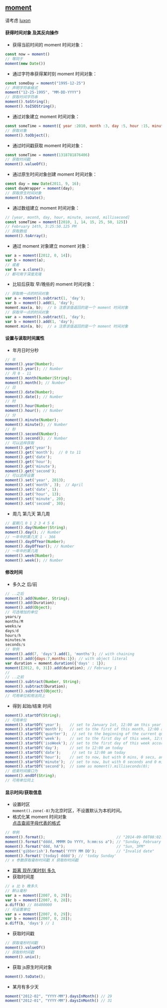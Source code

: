 ## [moment](http://momentjs.com/docs/)
请考虑 [luxon](https://github.com/moment/luxon)
#### 获得时间对象 及其反向操作
- 获得当前时间的 moment 时间对象：  
```javascript
const now = moment()
// 等同于
moment(new Date())
```
- 通过字符串获得某时刻 moment 时间对象：  
```javascript
const someDay = moment("1995-12-25")
// 声明字符串格式
moment("12-25-1995", "MM-DD-YYYY")
// 获取时间字符串
moment().toString();
moment().toISOString();
```
- 通过对象建立 moment 时间对象：
```javascript
const someTime = moment({ year :2010, month :3, day :5, hour :15, minute :10, second :3, millisecond :123})
// 获取对象
moment().toObject();
```
- 通过时间戳获取 moment 时间对象：
```javascript
const someTime = moment(1318781876406)
// 获取时间戳
moment().valueOf();
```
- 通过原生时间对象创建 moment 时间对象：
```javascript
const day = new Date(2011, 9, 16);
const dayWrapper = moment(day);
// 获取原生时间对象
moment().toDate();
```
- 通过数组建立 moment 时间对象：
```javascript
// [year, month, day, hour, minute, second, millisecond]
const someTime = moment([2010, 1, 14, 15, 25, 50, 125])
// February 14th, 3:25:50.125 PM
// 获取数组
moment().toArray();
```
- 通过 moment 对象建立 moment 对象：
```javascript
var a = moment([2012, 0, 14]);
var b = moment(a);
// 或者
var b = a.clone();
// 都可用于深度克隆
```
- 比较后获取 早/晚些的 moment 时间对象：
```javascript
// 获取晚一点的时间对象
var a = moment().subtract(1, 'day');
var b = moment().add(1, 'day');
moment.max(a, b);  // b 注意该值返回的是一个 moment 时间对象
// 获取早一点的时间对象
var a = moment().subtract(1, 'day');
var b = moment().add(1, 'day');
moment.min(a, b);  // a 注意该值返回的是一个 moment 时间对象
```

#### 设置与读取时间属性
- 年月日时分秒
```javascript
// 年
moment().year(Number);
moment().year(); // Number
// 月 0 - 11
moment().month(Number|String);
moment().month(); // Number
// 日
moment().date(Number);
moment().date(); // Number
// 时
moment().hour(Number);
moment().hour(); // Number
// 分
moment().minute(Number);
moment().minute(); // Number
// 秒
moment().second(Number);
moment().second(); // Number
// 可以这样获取
moment().get('year');
moment().get('month');  // 0 to 11
moment().get('date');
moment().get('hour');
moment().get('minute');
moment().get('second');
// 可以这样设置
moment().set('year', 2013);
moment().set('month', 3);  // April
moment().set('date', 1);
moment().set('hour', 13);
moment().set('minute', 20);
moment().set('second', 30);
```
- 周几 第几天 第几周
```javascript
// 星期几 0 1 2 3 4 5 6
moment().day(Number|String);
moment().day(); // Number
// 一年中的第几天 1 - 366
moment().dayOfYear(Number);
moment().dayOfYear(); // Number
// 一年中的第几周
moment().week(Number);
moment().week(); // Number
```

#### 修改时间
- 多久之 后/前
```javascript
// ..之后
moment().add(Number, String);
moment().add(Duration);
moment().add(Object);
// 可选增加的单位
years/y
months/M
weeks/w
days/d
hours/h
minutes/m
seconds/s
// 举例
moment().add(7, 'days').add(1, 'months'); // with chaining
moment().add({days:7,months:1}); // with object literal
var duration = moment.duration({'days' : 1});
moment([2012, 0, 31]).add(duration); // February 1
//
// ..之前
moment().subtract(Number, String);
moment().subtract(Duration);
moment().subtract(Object);
// 可用单位和用法同上
```

- 得到 起始/结束 时间
```javascript
moment().startOf(String);
// 可用单位
moment().startOf('year');    // set to January 1st, 12:00 am this year
moment().startOf('month');   // set to the first of this month, 12:00 am
moment().startOf('quarter');  // set to the beginning of the current quarter, 1st day of months, 12:00 am
moment().startOf('week');    // set to the first day of this week, 12:00 am
moment().startOf('isoWeek'); // set to the first day of this week according to ISO 8601, 12:00 am
moment().startOf('day');     // set to 12:00 am today
moment().startOf('date');     // set to 12:00 am today
moment().startOf('hour');    // set to now, but with 0 mins, 0 secs, and 0 ms
moment().startOf('minute');  // set to now, but with 0 seconds and 0 milliseconds
moment().startOf('second');  // same as moment().milliseconds(0);
// 结束时间接口为
moment().endOf(String);
// 可用单位同上
```

#### 显示时间/获取信息
- 设置时区  
`moment().zone(-8)`为北京时区，不设置默认为本机时间。  
- 格式化某 moment 时间对象  
[点击查阅字母代表的格式](http://momentjs.com/docs/#/displaying/format/)
```javascript
// 举例
moment().format();                                // "2014-09-08T08:02:17-05:00" (ISO 8601)
moment().format("dddd, MMMM Do YYYY, h:mm:ss a"); // "Sunday, February 14th 2010, 3:25:50 pm"
moment().format("ddd, hA");                       // "Sun, 3PM"
moment('gibberish').format('YYYY MM DD');         // "Invalid date"
moment().format('[today] dddd'); // 'today Sunday'
// x 参数获取毫秒时间戳 X 获取秒时间戳
```
- [距离 现在/某时刻 多久](http://momentjs.com/docs/#/displaying/fromnow/)
- 获取时间差
```javascript
// a 比 b 晚多久
// 默认毫秒
var a = moment([2007, 0, 29]);
var b = moment([2007, 0, 28]);
a.diff(b) // 86400000
// 可设置单位
var a = moment([2007, 0, 29]);
var b = moment([2007, 0, 28]);
a.diff(b, 'days') // 1
```
- 获取时间戳
```javascript
// 获取毫秒时间戳
moment().valueOf()
// 获取秒时间戳
moment().unix();
```
- 获取 js原生时间对象
```javascript
moment().toDate();
```
- 某月有多少天
```javascript
moment("2012-02", "YYYY-MM").daysInMonth() // 29
moment("2012-01", "YYYY-MM").daysInMonth() // 31
```
